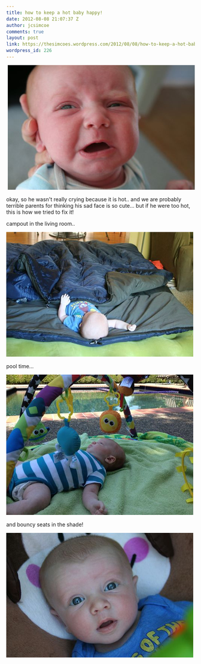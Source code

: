 ```yaml
---
title: how to keep a hot baby happy!
date: 2012-08-08 21:07:37 Z
author: jcsimcoe
comments: true
layout: post
link: https://thesimcoes.wordpress.com/2012/08/08/how-to-keep-a-hot-baby-happy/
wordpress_id: 226
---
```


 ![](/public/assets/tumblr_m8gfe56zSF1qb8l8q.jpg)




okay, so he wasn't really crying because it is hot.. and we are probably terrible parents for thinking his sad face is so cute… but if he were too hot, this is how we tried to fix it!




campout in the living room..




![](/public/assets/tumblr_m8gfi0QHFG1qb8l8q.jpg)




pool time…




![](/public/assets/tumblr_m8gfj1p4hH1qb8l8q.jpg)




and bouncy seats in the shade!




![](/public/assets/tumblr_m8gfk9s5t51qb8l8q.jpg)
